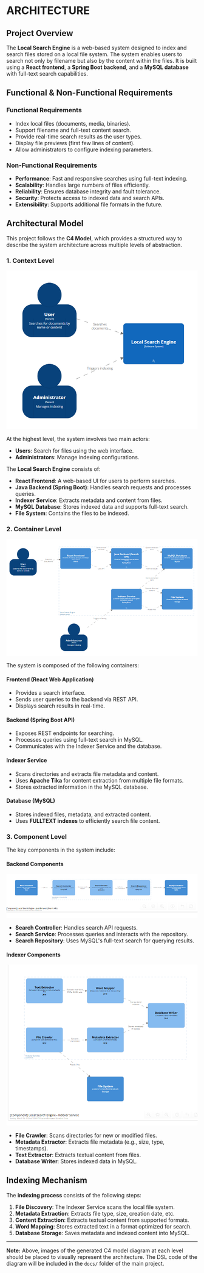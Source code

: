 # ARCHITECTURE

## Project Overview
The **Local Search Engine** is a web-based system designed to index and search files stored on a local file system. The system enables users to search not only by filename but also by the content within the files. It is built using a **React frontend**, a **Spring Boot backend**, and a **MySQL database** with full-text search capabilities.

## Functional & Non-Functional Requirements
### **Functional Requirements**
* Index local files (documents, media, binaries).
* Support filename and full-text content search.
* Provide real-time search results as the user types.
* Display file previews (first few lines of content).
* Allow administrators to configure indexing parameters.

### **Non-Functional Requirements**
* **Performance**: Fast and responsive searches using full-text indexing.
* **Scalability**: Handles large numbers of files efficiently.
* **Reliability**: Ensures database integrity and fault tolerance.
* **Security**: Protects access to indexed data and search APIs.
* **Extensibility**: Supports additional file formats in the future.
  
## Architectural Model
This project follows the **C4 Model**, which provides a structured way to describe the system architecture across multiple levels of abstraction.

### **1. Context Level**

![Alt text](./docs/SystemContext.PNG)

At the highest level, the system involves two main actors:
- **Users**: Search for files using the web interface.
- **Administrators**: Manage indexing configurations.

The **Local Search Engine** consists of:
- **React Frontend**: A web-based UI for users to perform searches.
- **Java Backend (Spring Boot)**: Handles search requests and processes queries.
- **Indexer Service**: Extracts metadata and content from files.
- **MySQL Database**: Stores indexed data and supports full-text search.
- **File System**: Contains the files to be indexed.

### **2. Container Level**

![Alt text](./docs/Containers.PNG)

The system is composed of the following containers:

#### **Frontend (React Web Application)**
- Provides a search interface.
- Sends user queries to the backend via REST API.
- Displays search results in real-time.

#### **Backend (Spring Boot API)**
- Exposes REST endpoints for searching.
- Processes queries using full-text search in MySQL.
- Communicates with the Indexer Service and the database.

#### **Indexer Service**
- Scans directories and extracts file metadata and content.
- Uses **Apache Tika** for content extraction from multiple file formats.
- Stores extracted information in the MySQL database.

#### **Database (MySQL)**
- Stores indexed files, metadata, and extracted content.
- Uses **FULLTEXT indexes** to efficiently search file content.

### **3. Component Level**
The key components in the system include:

#### **Backend Components**

![Alt text](./docs/ComponentJavaBackend.PNG)

- **Search Controller**: Handles search API requests.
- **Search Service**: Processes queries and interacts with the repository.
- **Search Repository**: Uses MySQL's full-text search for querying results.

#### **Indexer Components**

![Alt text](./docs/ComponentIndexer.PNG)

- **File Crawler**: Scans directories for new or modified files.
- **Metadata Extractor**: Extracts file metadata (e.g., size, type, timestamps).
- **Text Extractor**: Extracts textual content from files.
- **Database Writer**: Stores indexed data in MySQL.

## Indexing Mechanism
The **indexing process** consists of the following steps:
1. **File Discovery**: The Indexer Service scans the local file system.
2. **Metadata Extraction**: Extracts file type, size, creation date, etc.
3. **Content Extraction**: Extracts textual content from supported formats.
4. **Word Mapping**: Stores extracted text in a format optimized for search.
5. **Database Storage**: Saves metadata and indexed content into MySQL.

---
**Note:** Above, images of the generated C4 model diagram at each level should be placed to visually represent the architecture. The DSL code of the diagram will be included in the `docs/` folder of the main project.
